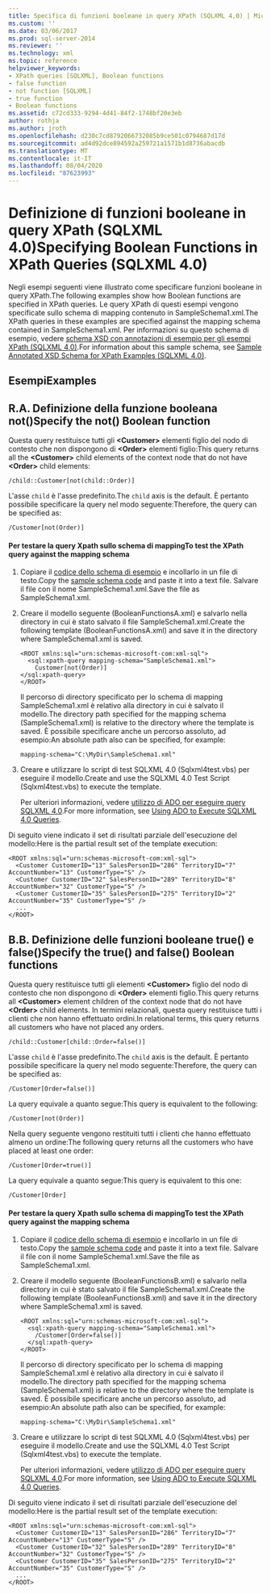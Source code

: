 ```yaml
---
title: Specifica di funzioni booleane in query XPath (SQLXML 4,0) | Microsoft Docs
ms.custom: ''
ms.date: 03/06/2017
ms.prod: sql-server-2014
ms.reviewer: ''
ms.technology: xml
ms.topic: reference
helpviewer_keywords:
- XPath queries [SQLXML], Boolean functions
- false function
- not function [SQLXML]
- true function
- Boolean functions
ms.assetid: c72cd333-9294-4d41-84f2-1748bf20e3eb
author: rothja
ms.author: jroth
ms.openlocfilehash: d230c7cd8792066732085b9ce501c0794687d17d
ms.sourcegitcommit: ad4d92dce894592a259721a1571b1d8736abacdb
ms.translationtype: MT
ms.contentlocale: it-IT
ms.lasthandoff: 08/04/2020
ms.locfileid: "87623993"
---
```

# <a name="specifying-boolean-functions-in-xpath-queries-sqlxml-40"></a><span data-ttu-id="466fb-102">Definizione di funzioni booleane in query XPath (SQLXML 4.0)</span><span class="sxs-lookup"><span data-stu-id="466fb-102">Specifying Boolean Functions in XPath Queries (SQLXML 4.0)</span></span>
  <span data-ttu-id="466fb-103">Negli esempi seguenti viene illustrato come specificare funzioni booleane in query XPath.</span><span class="sxs-lookup"><span data-stu-id="466fb-103">The following examples show how Boolean functions are specified in XPath queries.</span></span> <span data-ttu-id="466fb-104">Le query XPath di questi esempi vengono specificate sullo schema di mapping contenuto in SampleSchema1.xml.</span><span class="sxs-lookup"><span data-stu-id="466fb-104">The XPath queries in these examples are specified against the mapping schema contained in SampleSchema1.xml.</span></span> <span data-ttu-id="466fb-105">Per informazioni su questo schema di esempio, vedere [schema XSD con annotazioni di esempio per gli esempi XPath &#40;SQLXML 4,0&#41;](sample-annotated-xsd-schema-for-xpath-examples-sqlxml-4-0.md).</span><span class="sxs-lookup"><span data-stu-id="466fb-105">For information about this sample schema, see [Sample Annotated XSD Schema for XPath Examples &#40;SQLXML 4.0&#41;](sample-annotated-xsd-schema-for-xpath-examples-sqlxml-4-0.md).</span></span>  
  
## <a name="examples"></a><span data-ttu-id="466fb-106">Esempi</span><span class="sxs-lookup"><span data-stu-id="466fb-106">Examples</span></span>  
  
## <a name="a-specify-the-not-boolean-function"></a><span data-ttu-id="466fb-107">R.</span><span class="sxs-lookup"><span data-stu-id="466fb-107">A.</span></span> <span data-ttu-id="466fb-108">Definizione della funzione booleana not()</span><span class="sxs-lookup"><span data-stu-id="466fb-108">Specify the not() Boolean function</span></span>  
 <span data-ttu-id="466fb-109">Questa query restituisce tutti gli **\<Customer>** elementi figlio del nodo di contesto che non dispongono di **\<Order>** elementi figlio:</span><span class="sxs-lookup"><span data-stu-id="466fb-109">This query returns all the **\<Customer>** child elements of the context node that do not have **\<Order>** child elements:</span></span>  
  
```  
/child::Customer[not(child::Order)]  
```  
  
 <span data-ttu-id="466fb-110">L'asse `child` è l'asse predefinito.</span><span class="sxs-lookup"><span data-stu-id="466fb-110">The `child` axis is the default.</span></span> <span data-ttu-id="466fb-111">È pertanto possibile specificare la query nel modo seguente:</span><span class="sxs-lookup"><span data-stu-id="466fb-111">Therefore, the query can be specified as:</span></span>  
  
```  
/Customer[not(Order)]  
```  
  
#### <a name="to-test-the-xpath-query-against-the-mapping-schema"></a><span data-ttu-id="466fb-112">Per testare la query Xpath sullo schema di mapping</span><span class="sxs-lookup"><span data-stu-id="466fb-112">To test the XPath query against the mapping schema</span></span>  
  
1.  <span data-ttu-id="466fb-113">Copiare il [codice dello schema di esempio](sample-annotated-xsd-schema-for-xpath-examples-sqlxml-4-0.md) e incollarlo in un file di testo.</span><span class="sxs-lookup"><span data-stu-id="466fb-113">Copy the [sample schema code](sample-annotated-xsd-schema-for-xpath-examples-sqlxml-4-0.md) and paste it into a text file.</span></span> <span data-ttu-id="466fb-114">Salvare il file con il nome SampleSchema1.xml.</span><span class="sxs-lookup"><span data-stu-id="466fb-114">Save the file as SampleSchema1.xml.</span></span>  
  
2.  <span data-ttu-id="466fb-115">Creare il modello seguente (BooleanFunctionsA.xml) e salvarlo nella directory in cui è stato salvato il file SampleSchema1.xml.</span><span class="sxs-lookup"><span data-stu-id="466fb-115">Create the following template (BooleanFunctionsA.xml) and save it in the directory where SampleSchema1.xml is saved.</span></span>  
  
    ```  
    <ROOT xmlns:sql="urn:schemas-microsoft-com:xml-sql">  
      <sql:xpath-query mapping-schema="SampleSchema1.xml">  
        Customer[not(Order)]  
    </sql:xpath-query>  
    </ROOT>  
    ```  
  
     <span data-ttu-id="466fb-116">Il percorso di directory specificato per lo schema di mapping SampleSchema1.xml è relativo alla directory in cui è salvato il modello.</span><span class="sxs-lookup"><span data-stu-id="466fb-116">The directory path specified for the mapping schema (SampleSchema1.xml) is relative to the directory where the template is saved.</span></span> <span data-ttu-id="466fb-117">È possibile specificare anche un percorso assoluto, ad esempio:</span><span class="sxs-lookup"><span data-stu-id="466fb-117">An absolute path also can be specified, for example:</span></span>  
  
    ```  
    mapping-schema="C:\MyDir\SampleSchema1.xml"  
    ```  
  
3.  <span data-ttu-id="466fb-118">Creare e utilizzare lo script di test SQLXML 4.0 (Sqlxml4test.vbs) per eseguire il modello.</span><span class="sxs-lookup"><span data-stu-id="466fb-118">Create and use the SQLXML 4.0 Test Script (Sqlxml4test.vbs) to execute the template.</span></span>  
  
     <span data-ttu-id="466fb-119">Per ulteriori informazioni, vedere [utilizzo di ADO per eseguire query SQLXML 4,0](../../sqlxml/using-ado-to-execute-sqlxml-4-0-queries.md).</span><span class="sxs-lookup"><span data-stu-id="466fb-119">For more information, see [Using ADO to Execute SQLXML 4.0 Queries](../../sqlxml/using-ado-to-execute-sqlxml-4-0-queries.md).</span></span>  
  
 <span data-ttu-id="466fb-120">Di seguito viene indicato il set di risultati parziale dell'esecuzione del modello:</span><span class="sxs-lookup"><span data-stu-id="466fb-120">Here is the partial result set of the template execution:</span></span>  
  
```  
<ROOT xmlns:sql="urn:schemas-microsoft-com:xml-sql">  
  <Customer CustomerID="13" SalesPersonID="286" TerritoryID="7" AccountNumber="13" CustomerType="S" />   
  <Customer CustomerID="32" SalesPersonID="289" TerritoryID="8" AccountNumber="32" CustomerType="S" />   
  <Customer CustomerID="35" SalesPersonID="275" TerritoryID="2" AccountNumber="35" CustomerType="S" />   
  ...  
</ROOT>  
```  
  
## <a name="b-specify-the-true-and-false-boolean-functions"></a><span data-ttu-id="466fb-121">B.</span><span class="sxs-lookup"><span data-stu-id="466fb-121">B.</span></span> <span data-ttu-id="466fb-122">Definizione delle funzioni booleane true() e false()</span><span class="sxs-lookup"><span data-stu-id="466fb-122">Specify the true() and false() Boolean functions</span></span>  
 <span data-ttu-id="466fb-123">Questa query restituisce tutti gli elementi **\<Customer>** figlio del nodo di contesto che non dispongono di **\<Order>** elementi figlio.</span><span class="sxs-lookup"><span data-stu-id="466fb-123">This query returns all **\<Customer>** element children of the context node that do not have **\<Order>** child elements.</span></span> <span data-ttu-id="466fb-124">In termini relazionali, questa query restituisce tutti i clienti che non hanno effettuato ordini.</span><span class="sxs-lookup"><span data-stu-id="466fb-124">In relational terms, this query returns all customers who have not placed any orders.</span></span>  
  
```  
/child::Customer[child::Order=false()]  
```  
  
 <span data-ttu-id="466fb-125">L'asse `child` è l'asse predefinito.</span><span class="sxs-lookup"><span data-stu-id="466fb-125">The `child` axis is the default.</span></span> <span data-ttu-id="466fb-126">È pertanto possibile specificare la query nel modo seguente:</span><span class="sxs-lookup"><span data-stu-id="466fb-126">Therefore, the query can be specified as:</span></span>  
  
```  
/Customer[Order=false()]  
```  
  
 <span data-ttu-id="466fb-127">La query equivale a quanto segue:</span><span class="sxs-lookup"><span data-stu-id="466fb-127">This query is equivalent to the following:</span></span>  
  
```  
/Customer[not(Order)]  
```  
  
 <span data-ttu-id="466fb-128">Nella query seguente vengono restituiti tutti i clienti che hanno effettuato almeno un ordine:</span><span class="sxs-lookup"><span data-stu-id="466fb-128">The following query returns all the customers who have placed at least one order:</span></span>  
  
```  
/Customer[Order=true()]  
```  
  
 <span data-ttu-id="466fb-129">La query equivale a quanto segue:</span><span class="sxs-lookup"><span data-stu-id="466fb-129">This query is equivalent to this one:</span></span>  
  
```  
/Customer[Order]  
```  
  
#### <a name="to-test-the-xpath-query-against-the-mapping-schema"></a><span data-ttu-id="466fb-130">Per testare la query Xpath sullo schema di mapping</span><span class="sxs-lookup"><span data-stu-id="466fb-130">To test the XPath query against the mapping schema</span></span>  
  
1.  <span data-ttu-id="466fb-131">Copiare il [codice dello schema di esempio](sample-annotated-xsd-schema-for-xpath-examples-sqlxml-4-0.md) e incollarlo in un file di testo.</span><span class="sxs-lookup"><span data-stu-id="466fb-131">Copy the [sample schema code](sample-annotated-xsd-schema-for-xpath-examples-sqlxml-4-0.md) and paste it into a text file.</span></span> <span data-ttu-id="466fb-132">Salvare il file con il nome SampleSchema1.xml.</span><span class="sxs-lookup"><span data-stu-id="466fb-132">Save the file as SampleSchema1.xml.</span></span>  
  
2.  <span data-ttu-id="466fb-133">Creare il modello seguente (BooleanFunctionsB.xml) e salvarlo nella directory in cui è stato salvato il file SampleSchema1.xml.</span><span class="sxs-lookup"><span data-stu-id="466fb-133">Create the following template (BooleanFunctionsB.xml) and save it in the directory where SampleSchema1.xml is saved.</span></span>  
  
    ```  
    <ROOT xmlns:sql="urn:schemas-microsoft-com:xml-sql">  
      <sql:xpath-query mapping-schema="SampleSchema1.xml">  
        /Customer[Order=false()]  
      </sql:xpath-query>  
    </ROOT>  
    ```  
  
     <span data-ttu-id="466fb-134">Il percorso di directory specificato per lo schema di mapping SampleSchema1.xml è relativo alla directory in cui è salvato il modello.</span><span class="sxs-lookup"><span data-stu-id="466fb-134">The directory path specified for the mapping schema (SampleSchema1.xml) is relative to the directory where the template is saved.</span></span> <span data-ttu-id="466fb-135">È possibile specificare anche un percorso assoluto, ad esempio:</span><span class="sxs-lookup"><span data-stu-id="466fb-135">An absolute path also can be specified, for example:</span></span>  
  
    ```  
    mapping-schema="C:\MyDir\SampleSchema1.xml"  
    ```  
  
3.  <span data-ttu-id="466fb-136">Creare e utilizzare lo script di test SQLXML 4.0 (Sqlxml4test.vbs) per eseguire il modello.</span><span class="sxs-lookup"><span data-stu-id="466fb-136">Create and use the SQLXML 4.0 Test Script (Sqlxml4test.vbs) to execute the template.</span></span>  
  
     <span data-ttu-id="466fb-137">Per ulteriori informazioni, vedere [utilizzo di ADO per eseguire query SQLXML 4,0](../../sqlxml/using-ado-to-execute-sqlxml-4-0-queries.md).</span><span class="sxs-lookup"><span data-stu-id="466fb-137">For more information, see [Using ADO to Execute SQLXML 4.0 Queries](../../sqlxml/using-ado-to-execute-sqlxml-4-0-queries.md).</span></span>  
  
 <span data-ttu-id="466fb-138">Di seguito viene indicato il set di risultati parziale dell'esecuzione del modello:</span><span class="sxs-lookup"><span data-stu-id="466fb-138">Here is the partial result set of the template execution:</span></span>  
  
```  
<ROOT xmlns:sql="urn:schemas-microsoft-com:xml-sql">  
  <Customer CustomerID="13" SalesPersonID="286" TerritoryID="7" AccountNumber="13" CustomerType="S" />   
  <Customer CustomerID="32" SalesPersonID="289" TerritoryID="8" AccountNumber="32" CustomerType="S" />   
  <Customer CustomerID="35" SalesPersonID="275" TerritoryID="2" AccountNumber="35" CustomerType="S" />   
  ...  
</ROOT>  
```  
  
  
